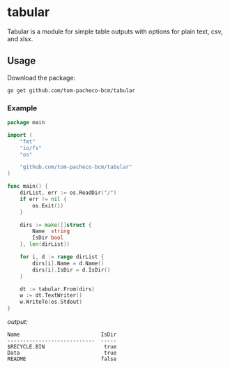 # tabular

Tabular is a module for simple table outputs with options for plain text, csv, and xlsx.

## Usage

Download the package:

	go get github.com/tom-pacheco-bcm/tabular

### Example

```go
package main

import (
    "fmt"
    "io/fs"
    "os"

    "github.com/tom-pacheco-bcm/tabular"
)

func main() {
    dirList, err := os.ReadDir("/")
    if err != nil {
        os.Exit(1)
    }

    dirs := make([]struct {
        Name  string
        IsDir bool
    }, len(dirList))

    for i, d := range dirList {
        dirs[i].Name = d.Name()
        dirs[i].IsDir = d.IsDir()
    }

    dt := tabular.From(dirs)
    w := dt.TextWriter()
    w.WriteTo(os.Stdout)
}
```

_output:_
```
Name                          IsDir
----------------------------  -----
$RECYCLE.BIN                   true
Data                           true
README                        false
```

